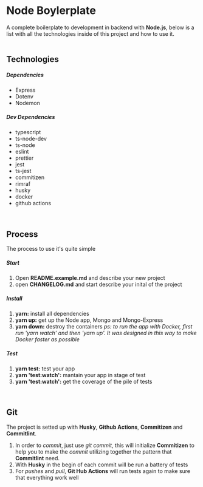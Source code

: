 # Node Boylerplate
A complete boilerplate to development in backend with **Node.js**, below is a list with all the technologies inside of this project and how to use it.
<br><br>



## Technologies

##### Dependencies
   - Express
   - Dotenv
   - Nodemon

##### Dev Dependencies
   - typescript
   - ts-node-dev
   - ts-node
   - eslint
   - prettier
   - jest
   - ts-jest
   - commitizen
   - rimraf
   - husky
   - docker
   - github actions
<br>



## Process
The process to use it's quite simple

##### Start
1. Open **README.example.md** and describe your new project
2. open **CHANGELOG.md** and start describe your inital of the project

##### Install
1. **yarn:** install all dependencies
2. **yarn up:** get up the Node app, Mongo and Mongo-Express
3. **yarn down:** destroy the containers
_ps: to run the app with Docker, first run 'yarn watch' and then 'yarn up'. It was designed in this way to make Docker faster as possible_

##### Test
1. **yarn test:** test your app
2. **yarn 'test:watch':** mantain your app in stage of test
3. **yarn 'test:watch':** get the coverage of the pile of tests
<br>


## Git
The project is setted up with **Husky**, **Github Actions**, **Commitizen** and **Commitlint**.

1. In order to _commit_, just use _git commit_, this will initialize **Commitizen** to help you to make the _commit_ utilizing together the pattern that **Commitlint** need.
2. With **Husky** in the begin of each commit will be run a battery of tests
3. For _pushes_ and _pull_, **Git Hub Actions** will run tests again to make sure that everything work well
